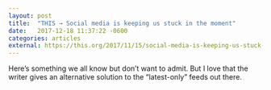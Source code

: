 ```yaml
---
layout: post
title:  "THIS → Social media is keeping us stuck in the moment"
date:   2017-12-18 11:37:22 -0600
categories: articles
external: https://this.org/2017/11/15/social-media-is-keeping-us-stuck-in-the-moment/
---
```

Here’s something we all know but don’t want to admit. But I love that the writer gives an alternative solution to the “latest-only” feeds out there.
